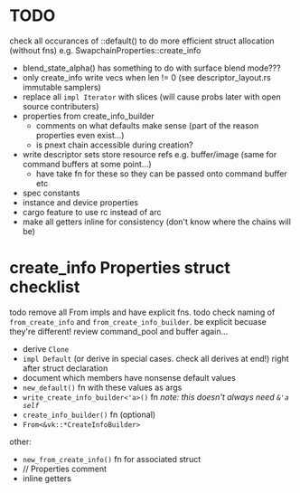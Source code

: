 # TODO

check all occurances of ::default() to do more efficient struct allocation (without fns) e.g. SwapchainProperties::create_info

- blend_state_alpha() has something to do with surface blend mode???
- only create_info write vecs when len != 0 (see descriptor_layout.rs immutable samplers)
- replace all `impl Iterator` with slices (will cause probs later with open source contributers)
- properties from create_info_builder
	- comments on what defaults make sense (part of the reason properties even exist...)
	- is pnext chain accessible during creation?
- write descriptor sets store resource refs e.g. buffer/image (same for command buffers at some point...)
	- have take fn for these so they can be passed onto command buffer etc
- spec constants
- instance and device properties
- cargo feature to use rc instead of arc
- make all getters inline for consistency (don't know where the chains will be)

# create_info Properties struct checklist

todo remove all From impls and have explicit fns.
todo check naming of `from_create_info` and `from_create_info_builder`. be explicit becuase they're different!
review command_pool and buffer again...

- derive `Clone`
- `impl Default` (or derive in special cases. check all derives at end!) right after struct declaration
- document which members have nonsense default values
- `new_default()` fn with these values as args
- `write_create_info_builder<'a>()` fn _note: this doesn't always need `&'a self`_
- `create_info_builder()` fn (optional)
- `From<&vk::*CreateInfoBuilder>`

other:
- `new_from_create_info()` fn for associated struct
- // Properties comment
- inline getters
